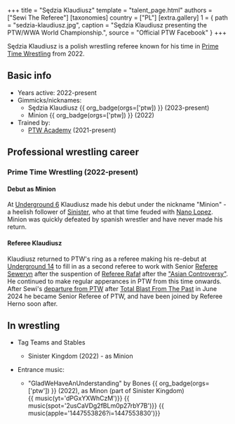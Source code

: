 +++
title = "Sędzia Klaudiusz"
template = "talent_page.html"
authors = ["Sewi The Referee"]
[taxonomies]
country = ["PL"]
[extra.gallery]
1 = { path = "sedzia-klaudiusz.jpg", caption = "Sędzia Klaudiusz presenting the PTW/WWA World Championship.", source = "Official PTW Facebook" }
+++

Sędzia Klaudiusz is a polish wrestling referee known for his time in [Prime Time Wrestling](@/o/ptw.md) from 2022.

## Basic info

* Years active: 2022-present
* Gimmicks/nicknames:
  - Sędzia Klaudiusz {{ org_badge(orgs=['ptw]) }} (2023-present)
  - Minion {{ org_badge(orgs=['ptw]) }} (2022)
* Trained by:
  - [PTW Academy](@/o/ptw-academy.md) (2021-present)
 
## Professional wrestling career

### Prime Time Wrestling (2022-present)

#### Debut as Minion

At [Underground 6](@/e/ptw/2022-06-26-ptw-underground-6.md) Klaudiusz made his debut under the nickname "Minion" - a heelish follower of [Sinister](@/w/sinister.md), who at that time feuded with [Nano Lopez](@/w/nano-lopez.md). Minion was quickly defeated by spanish wrestler and have never made his return.

#### Referee Klaudiusz

Klaudiusz returned to PTW's ring as a referee making his re-debut at [Underground 14](@/e/ptw/2023-04-23-ptw-underground-14.md) to fill in as a second referee to work with Senior [Referee Seweryn](@/w/sedzia-seweryn.md) after the suspention of [Referee Rafał](@/w/alex-brave.md) after the ["Asian Controversy"](@/a/ptw-awards.md). He continued to make regular apperances in PTW from this time onwards. After Sewi's [departure from PTW](@/a/ptw-exits.md) after [Total Blast From The Past](@/e/ptw/2024-05-11-ptw-6.md) in June 2024 he became Senior Referee of PTW, and have been joined by Referee Herno soon after.

## In wrestling

* Tag Teams and Stables
  - Sinister Kingdom (2022) - as Minion
 
* Entrance music:
  - "GladWeHaveAnUnderstanding" by Bones
    {{ org_badge(orgs=['ptw']) }} (2022), as Minon (part of Sinister Kingdom) <br>
    {{ music(yt='dPGxYXWhCzM')}}
    {{ music(spot='2usCaVDg2fBLm0p27rbY7B')}}
    {{ music(apple='1447553826?i=1447553830')}}
